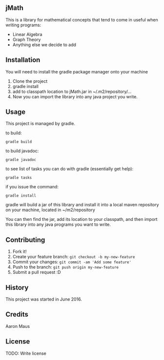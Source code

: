 ## jMath

This is a library for mathematical concepts that tend to come in useful
when writing programs:

* Linear Algebra
* Graph Theory
* Anything else we decide to add

## Installation

You will need to install the gradle package manager onto your machine

1. Clone the project
2. gradle install
3. add to classpath location to jMath.jar in ~/.m2/repository/...
4. Now you can import the library into any java project you write.

## Usage
This project is managed by gradle.

to build:

`gradle build`

to build javadoc:

`gradle javadoc`

to see list of tasks you can do with gradle (essentially get help):

`gradle tasks`

if you issue the command:

`gradle install`

gradle will build a jar of this library and install it into a local maven repository on your machine,
located in ~/m2/repository

You can then find the jar, add its location to your classpath, and then 
import this library into any java programs you want to write.

## Contributing
1. Fork it!
2. Create your feature branch: `git checkout -b my-new-feature`
3. Commit your changes: `git commit -am 'Add some feature'`
4. Push to the branch: `git push origin my-new-feature`
5. Submit a pull request :D

## History
This project was started in June 2016.

## Credits
Aaron Maus

## License
TODO: Write license
